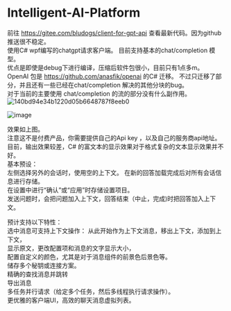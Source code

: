 # Intelligent-AI-Platform  
前往 https://gitee.com/bludogs/client-for-gpt-api 查看最新代码。因为github推送很不稳定。  
使用C# wpf编写的chatgpt请求客户端。 目前支持基本的chat/completion 模型。   
优点是即使是debug下进行编译，压缩后软件包很小，目前只有1点多m。  
OpenAI 包是 https://github.com/anasfik/openai 的C# 迁移。 不过只迁移了部分，并且还有一些已经在chat/completion 解决的其他分块的bug。  
对于当前的主要使用 chat/completion 的流的部分没有什么副作用。  
![140bd94e34b1220d05b6648787f8eeb0](https://github.com/Basicconstruction/Intelligent-AI-Platform/assets/66370519/e279f311-7522-4fc0-8725-b041ba1c1922)



![image](https://github.com/Basicconstruction/Intelligent-AI-Platform/assets/66370519/8709bc5f-4ea4-48bc-8f10-b9ee32bf9c2f)


效果如上图。  
注意这不是付费产品，你需要提供自己的Api key ，以及自己的服务商api地址。  
目前，输出效果较差，C# 的富文本的显示效果对于格式复杂的文本显示效果并不好。  
基本预设：  
左侧选择另外的会话时，使用空的上下文。
在新的回答加载完成后对所有会话信息进行存储。  
在设置中进行“确认”或“应用”时存储设置项目。  
发送问题时，会把问题加入上下文，回答结束（中止，完成)时把回答加入上下文。  



预计支持以下特性：  
选中消息可支持上下文操作： 从此开始作为上下文消息，移出上下文，添加到上下文，  
显示原文，更改配置项和消息的文字显示大小，  
配置自定义的颜色，尤其是对于消息组件的前景色后景色等。  
储存多个秘钥或连接方案。  
精确的查找消息并跳转  
导出消息  
多任务并行请求（给定多个任务，然后多线程执行请求操作）。  
更优雅的客户端UI，高效的聊天消息虚拟列表。  

